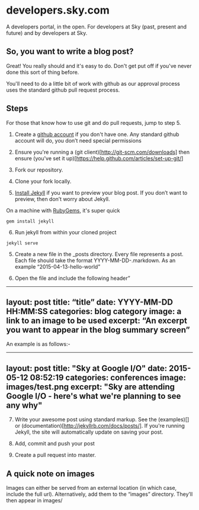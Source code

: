 # developers.sky.com

A developers portal, in the open.  For developers at Sky (past, present and future) and by developers at Sky.

## So, you want to write a blog post?

Great!  You really should and it's easy to do. Don't get put off if you've never done this sort of thing before.

You'll need to do a little bit of work with github as our approval process uses the standard github pull request process.

## Steps

For those that know how to use git and do pull requests, jump to step 5.

1) Create a [github account](https://github.com/join) if you don't have one. Any standard github account will do, you don’t need special permissions

2) Ensure you're running a (git client)[http://git-scm.com/downloads] then ensure (you've set it up)[https://help.github.com/articles/set-up-git/]

3) Fork our repository.

4) Clone your fork locally.

5) [Install Jekyll](http://jekyllrb.com/docs/installation/) if you want to preview your blog post. If you don’t want to preview, then don’t worry about Jekyll.

On a machine with [RubyGems](https://rubygems.org/pages/download), it's super quick

`gem install jekyll`

6) Run jekyll from within your cloned project

`jekyll serve`

5) Create a new file in the _posts directory.  Every file represents a post.  Each file should take the format YYYY-MM-DD-<meaningful-name-without-spaces>.markdown.  As an example “2015-04-13-hello-world”

6) Open the file and include the following header”

---
layout: post
title:  “title”
date:   YYYY-MM-DD HH:MM:SS
categories: blog category
image: a link to an image to be used
excerpt: “An excerpt you want to appear in the blog summary screen”
---

An example is as follows:-

---
layout: post
title:  "Sky at Google I/O"
date:   2015-05-12 08:52:19
categories: conferences
image: images/test.png
excerpt: "Sky are attending Google I/O - here's what we're planning to see any why"
---

7) Write your awesome post using standard markup.  See the (examples)[] or (documentation)[http://jekyllrb.com/docs/posts/].  If you're running Jekyll, the site will automatically update on saving your post.

8) Add, commit and push your post

9) Create a pull request into master.

## A quick note on images

Images can either be served from an external location (in which case, include the full url).  Alternatively, add them to the “images” directory.  They’ll then appear in images/<image name>

